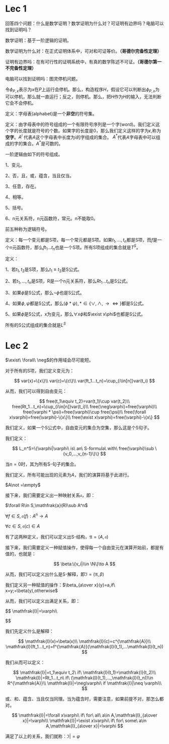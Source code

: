 # Lec 1

回答四个问题：什么是数学证明？数学证明为什么对？可证明有边界吗？电脑可以找到证明吗？

数学证明：基于一阶逻辑的证明。

数学证明为什么对：在正式证明体系中，可对和可证等价。**（哥德尔完备性定理）**

证明有边界吗：在有可行性的证明系统中，有真的数学陈述不可证。**（哥德尔第一不完备性定理）**

电脑可以找到证明吗：图灵停机问题。

令$\phi_{P,x}$表示为$x$在$P$上运行会停机。那么，构造程序$H$，假设它可以判断出$\phi_{P,x}$为可以停机，那么就一直运行；反之，则停机。那么，把$H$作为$H$的输入，无法判断它会不会停机。

定义：字母表(alphabet)是一个**非空**的符号集。

定义：由字母表中的符号组成的一个有限符号序列是一个字(word)。我们定义这个字的长度就是符号的个数。如果字的长度是0，那么我们定义这样的字为$\epsilon$,称为**空字**。$A^i$ 代表$A$这个字母表中长度为i的字组成的集合。 $A^*$代表$A$字母表中可以组成的字的集合。$A^*$是可数的。

一阶逻辑由如下的符号组成。

1、变元。

2、否，且，或，蕴含，当且仅当。

3、任意，存在。

4、相等。

5、括号。

6、n元关系符，n元函数符，常元。n不能取0。

前五种称为逻辑符号。

定义：每一个变元都是S项，每一个常元都是S项。如果$t_1,...,t_n$都是S项，而$f$是一个n元函数符，那么$ft_1...t_n$也是一个S项。所有S项组成的集合就是$T^S$。

定义：

1、若$t_1,t_2$是S项，那么$t_1\equiv t_2$是S公式。

2、若$t_1,...,t_n$是S项，R是一个n元关系符，那么$Rt_1...t_n$是S公式。

3、如果$\phi$是S公式，那么$\neg\phi$也是S公式。

4、如果$\phi,\psi$都是S公式，那么$(\phi*\psi),*\in\{\vee, \wedge,\to\iff\}$都是S公式。

5、如果$\phi$是S公式，x为变元，那么$\forall x\phi$和$\exist x\phi$也都是S公式。

所有的S公式组成的集合就是$L^S$

# Lec 2

$\exist\ \forall\ \neg$的作用域会尽可能短。

对于所有的S项，我们定义变元为：

$$
var(x)=\{x\}\\
var(c)=\{c\}\\
var(ft_1...t_n)=\cup_{i\in[n]}var(t_i)
$$

从而，我们可以得到自由变元：

$$
free(t_1\equiv t_2)=var(t_1)\cup var(t_2)\\
free(Rt_1...t_n)=\cup_{i\in[n]}var(t_i)\\
free(\neg\varphi)=free(\varphi)\\
free(\varphi * \psi)=free(\varphi)\cup free(\psi)\\
free(\forall x\varphi)=free(\varphi)-\{x\}\\
free(\exist x\varphi)=free(\varphi)-\{x\}
$$

我们定义，如果一个S公式中，自由变元的集合为空集，那么这是个S句子。

我们定义：

$$
L_n^S=\{\varphi|\varphi\ is\ an\ S-formula\ with\ free(\varphi)\sub \{v_0,...,v_{n-1}\}\}
$$

当$n=0$时，其为所有S-句子的集合。

我们定义，所有可能出现的元素为$A$，我们的演算将基于此进行。

$A\not =\empty$

接下来，我们需要定义出一种映射关系$\mathfrak{a}$，即：

$\forall R\in S,\mathfrak{a}(R)\sub A^n$

$\forall f\in S,\mathfrak{a}(f):A^n\to A$

$\forall c\in S,\mathfrak{a}(c)\in A$

有了这两种定义，我们可以定义出S-结构，$\mathfrak{A}=(A,\mathfrak{a})$

接下来，我们需要定义一种赋值操作，使得每一个自由变元在演算开始前，都是有值的，也就是：

$$
\beta:\{v_i|i\in \N\}\to A
$$

从而，我们可以定义出什么是S-解释，即$\mathfrak{I}=(\mathfrak{A},\beta)$

我们定义另一种赋值的操作：$\beta_{a\over x}(y)=a,if\ x=y;=\beta(y),otherwise$

从而，我们可以定义出满足关系，即：

$$
\mathfrak{I}|=\varphi\\

$$

我们先定义什么是解释：

$$
\mathfrak{I}(x)=\beta(x)\\
\mathfrak{I}(c)=c^{\mathfrak{A}}\\
\mathfrak{I}(ft_1...t_n)=f^{\mathfrak{A}}(\mathfrak{I}(t_1),...\mathfrak{I}(t_n))
$$

我们从而可以定义：

$$
\mathfrak{I}|=t_1\equiv t_2\ if\ \mathfrak{I}(t_1)=\mathfrak{I}(t_2)\\
\mathfrak{I}|=Rt_1...t_n\ if\ (\mathfrak{I}(t_1),...,\mathfrak{I}(t_n))\in R^{\mathfrak{A}}\\
\mathfrak{I}|=\neg\varphi\ if \mathfrak{I}|\neq \varphi\\
$$

或、和、蕴含、当且仅当同理。当为蕴含时，需要注意，如果前提不对，那怎么都对。

$$
\mathfrak{I}|=\forall x\varphi\ if\ for\ all\ a\in A,\mathfrak{I}_{a\over x}|=\varphi\\
\mathfrak{I}|=\exist x\varphi\ if\ for\ some\ a\in A,\mathfrak{I}_{a\over x}|=\varphi
$$

满足了以上的关系，我们就称：$\mathfrak{I}|=\varphi$
